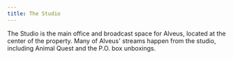 ```yaml
---
title: The Studio
---
```


The Studio is the main office and broadcast space for Alveus, located at the center of the property.
Many of Alveus' streams happen from the studio, including Animal Quest and the P.O. box unboxings.

